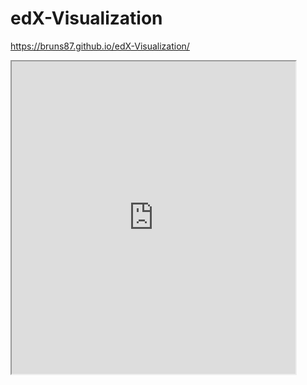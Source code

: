 # edX-Visualization

https://bruns87.github.io/edX-Visualization/

<iframe src="https://public.tableau.com/views/edX1/Sheet1?:showVizHome=no&:embed=true" width="90%" height="500"></iframe>
